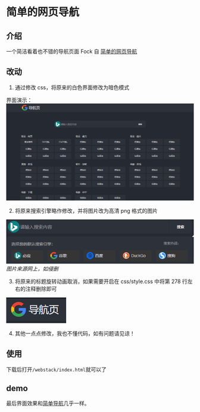# 简单的网页导航

## 介绍

一个简洁看着也不错的导航页面
Fock 自 [简单的网页导航](https://github.com/qq123545/-)

## 改动

1. 通过修改 css，将原来的白色界面修改为暗色模式

界面演示：  
![png1](演示图片/1.png)

2. 将原来搜索引擎略作修改，并将图片改为高清 png 格式的图片

![png1](演示图片/2.png)
_图片来源网上，如侵删_

3. 将原来的标题旋转动画取消，如果需要开启在 css/style.css 中将第 278 行左右的注释删除即可

![png1](演示图片/3.png)

4. 其他一点点修改，我也不懂代码，如有问题请见谅！

## 使用

下载后打开`/webstack/index.html`就可以了

## demo

最后界面效果和[简单导航](https://jddh.cc/)几乎一样。
